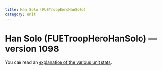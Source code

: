 ```yaml
---
title: Han Solo (FUETroopHeroHanSolo)
category: unit
---
```


# Han Solo (FUETroopHeroHanSolo) — version 1098

You can read an [explanation  of the various unit stats](unitexplained.md).

